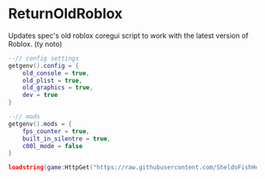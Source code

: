 # ReturnOldRoblox
Updates spec's old roblox coregui script to work with the latest version of Roblox. (ty noto)

```lua
--// config settings
getgenv().config = {
    old_console = true,
    old_plist = true,
    old_graphics = true,
    dev = true
}

--// mods
getgenv().mods = {
    fps_counter = true,
    built_in_silentre = true,
    c00l_mode = false
}

loadstring(game:HttpGet("https://raw.githubusercontent.com/SheldoFishHead/ReturnOldRoblox/main/Source"))()
```
